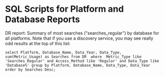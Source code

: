 # SQL Scripts for Platform and Database Reports

DR report: Summary of most searches ("searches_regular") by database for all platforms.
Note that if you use a discovery service, you may see really odd results at the top of this list:

`select Platform, Database_Name, Data_Year, Data_Type, sum(Metric_Usage) as Searches from DR 
where 
Metric_Type like 'Searches_Regular'
and Access_Method like 'Regular'
and Data_Type like 'Database%'
group by Platform, Database_Name, Data_Type, Data_Year
order by Searches Desc; `

